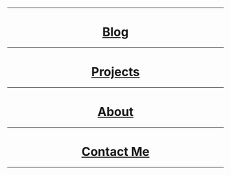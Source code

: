 * * *
# <center> <b> <a href="https://shea08.github.io/blog">Blog</a></b></center>
* * *
# <center> <b> <a href="https://shea08.github.io/projects">Projects</a></b></center>
* * *
# <center> <b> <a href="https://shea08.github.io/about">About</a></b></center>
* * *
# <center> <b> <a href="https://shea08.github.io/contactme">Contact Me</a></b></center>
* * *

<meta name="google-site-verification" content="YzxQW1uWDOXrLhdyd4E8neU7wAOv3quWXF1Sl5pZiD0" />

